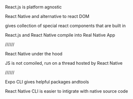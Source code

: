 React.js is platform agnostic

React Native and alternative to react DOM

gives collection of special react components that are built in

React.js and React Native compile into Real Native App

//////

React Native under the hood

JS is not comoiled, run on a thread hosted by React Native

//////

Expo CLI gives helpful packages andtools

React Native CLI is easier to intigrate with native source code
